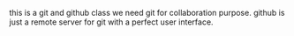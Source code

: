 this is a git and github class
we need git for collaboration purpose.
github is just a remote server for git with a perfect user interface.
